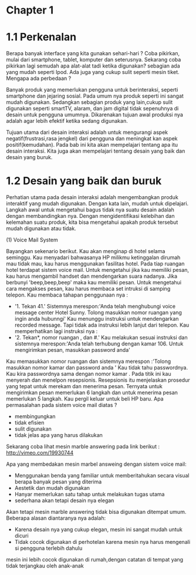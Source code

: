# Chapter 1
# 1.1 Perkenalan
Berapa banyak interface yang kita gunakan sehari-hari ? Coba pikirkan, mulai dari smartphone, tablet, komputer dan seterusnya. Sekarang coba pikirkan lagi 
semudah apa alat-alat tadi ketika digunakan? sebagian ada yang mudah seperti Ipod. Ada juga yang cukup sulit seperti mesin tiket. Mengapa ada perbedaan ?

Banyak produk yang memerlukan pengguna untuk berinteraksi, seperti smartphone dan jejaring sosial. Pada umum nya produk seperti ini sangat mudah digunakan.
Sedangkan sebagian produk yang lain,cukup sulit digunakan seperti smartTV, alaram, dan jam digital tidak sepenuhnya di desain untuk pengguna umumnya.
Dikarenakan tujuan awal produksi nya adalah agar lebih efektif ketika sedang digunakan.

Tujuan utama dari desain interaksi adalah untuk mengurangi aspek negatif(frustrasi,rasa jengkel) dari pengguna dan meningkat kan aspek positif(kemudahan).
Pada bab ini kita akan mempelajari tentang apa itu desain interaksi. Kita juga akan mempelajari tentang desain yang baik dan desain yang buruk.

# 1.2 Desain yang baik dan buruk
Perhatian utama pada desain interaksi adalah mengembangkan produk interaktif yang mudah digunakan. Dengan kata lain, mudah untuk dipelajari.
Langkah awal untuk mengetahui bagus tidak nya suatu desain adalah dengan membandingkan nya. Dengan mengidentifikasi kelebihan dan kelemahan suatu produk, kita bisa mengetahui
apakah produk tersebut mudah digunakan atau tidak.

(1) Voice Mail System

Bayangkan sekenario berikut. Kau akan menginap di hotel selama seminggu. Kau menyadari bahwasanya HP milikmu ketinggalan dirumah
mau tidak mau, kau harus menggunakan fasilitas hotel. Pada tiap ruangan hotel terdapat sistem voice mail. Untuk mengetahui jika kau memiliki pesan,
kau harus mengambil handset dan mendengarkan suara nadanya. Jika berbunyi 'beep,beep,beep' maka kau memiliki pesan.
Untuk mengetahui cara mengakses pesan, kau harus membaca set intruksi di samping telepon. Kau membaca tahapan penggunaan nya :
- '1. Tekan 41.'
Sistemnya merespon:'Anda telah menghubungi voice message center Hotel Sunny. Tolong masukkan nomor ruangan yang ingin anda hubunngi'
Kau menunggu instruksi untuk mendengarkan recorded message. Tapi tidak ada instruksi lebih lanjut dari telepon. Kau memperhatikan lagi instruksi nya :
- '2. Tekan*, nomor ruangan , dan #.'
Kau melakukan sesuai instruksi dan sistemnya merespon:'Anda telah terhubung dengan kamar 106. Untuk mengirimkan pesan, masukkan password anda'

Kau memasukkan nomor ruangan dan sistemnya merespon :'Tolong masukkan nomor kamar dan password anda '
Kau tidak tahu passwordnya. Kau kira passwordnya sama dengan nomor kamar . Pada titik ini kau menyerah dan menelpon resepsionis. Resepsionis
itu menjelaskan prosedur yang tepat untuk merekam dan menerima pesan. Ternyata untuk mengirimkan pesan memerlukan 6 langkah dan untuk menerima pesan memerlukan 5 langkah. Kau pergil keluar untuk beli HP baru.
Apa permasalahan pada sistem voice mail diatas ?
- membingungkan
- tidak efisien
- sulit digunakan
- tidak jelas apa yang harus dilakukan

Sekarang coba lihat mesin marble answering pada link berikut :  http://vimeo.com/19930744

Apa yang membedakan mesin marbel answeing dengan sistem voice mail:
- Menggunakan benda yang familiar untuk memberitahukan secara visual berapa banyak pesan yang diterima
- Aestetik dan mudah digunakan
- Hanyar memerlukan satu tahap untuk melakukan tugas utama
- sederhana akan tetapi desain nya elegan

Akan tetapi mesin marble answering tidak bisa digunakan ditempat umum. Beberapa alasan diantaranya nya adalah:
- Karena desain nya yang cukup elegan, mesin ini sangat mudah untuk dicuri
- Tidak cocok digunakan di perhotelan karena mesin nya harus mengenali si pengguna terlebih dahulu

mesin ini lebih cocok digunakan di rumah,dengan catatan di tempat yang tidak terjangkau oleh anak-anak
